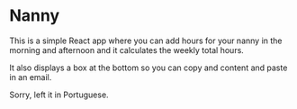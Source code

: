 # Nanny

This is a simple React app where you can add hours for your nanny in the morning and afternoon and it calculates the weekly total hours.

It also displays a box at the bottom so you can copy and content and paste in an email.

Sorry, left it in Portuguese. 